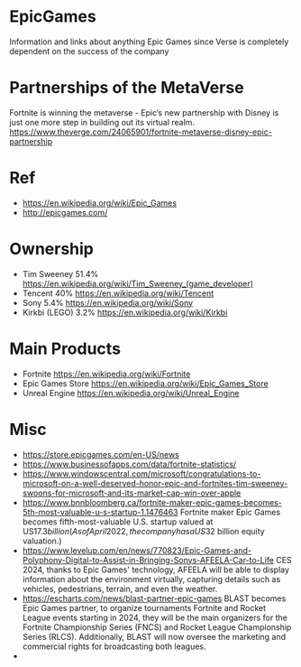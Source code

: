 # EpicGames
Information and links about anything Epic Games since Verse is completely dependent on the success of the company 

# Partnerships of the MetaVerse

Fortnite is winning the metaverse - Epic’s new partnership with Disney is just one more step in building out its virtual realm. https://www.theverge.com/24065901/fortnite-metaverse-disney-epic-partnership 


# Ref

- https://en.wikipedia.org/wiki/Epic_Games
- http://epicgames.com/

# Ownership

- Tim Sweeney 51.4%  https://en.wikipedia.org/wiki/Tim_Sweeney_(game_developer)
- Tencent 40%  https://en.wikipedia.org/wiki/Tencent
- Sony 5.4%  https://en.wikipedia.org/wiki/Sony
- Kirkbi (LEGO) 3.2%  https://en.wikipedia.org/wiki/Kirkbi

# Main Products

- Fortnite https://en.wikipedia.org/wiki/Fortnite
- Epic Games Store https://en.wikipedia.org/wiki/Epic_Games_Store
- Unreal Engine https://en.wikipedia.org/wiki/Unreal_Engine

# Misc

- https://store.epicgames.com/en-US/news
- https://www.businessofapps.com/data/fortnite-statistics/
- https://www.windowscentral.com/microsoft/congratulations-to-microsoft-on-a-well-deserved-honor-epic-and-fortnites-tim-sweeney-swoons-for-microsoft-and-its-market-cap-win-over-apple
- https://www.bnnbloomberg.ca/fortnite-maker-epic-games-becomes-5th-most-valuable-u-s-startup-1.1476463 Fortnite maker Epic Games becomes fifth-most-valuable U.S. startup valued at US$17.3 billion ( As of April 2022, the company has a US$32 billion equity valuation.)
- https://www.levelup.com/en/news/770823/Epic-Games-and-Polyphony-Digital-to-Assist-in-Bringing-Sonys-AFEELA-Car-to-Life CES 2024, thanks to Epic Games' technology, AFEELA will be able to display information about the environment virtually, capturing details such as vehicles, pedestrians, terrain, and even the weather.
- https://escharts.com/news/blast-partner-epic-games BLAST becomes Epic Games partner, to organize tournaments Fortnite and Rocket League events starting in 2024, they will be the main organizers for the Fortnite Championship Series (FNCS) and Rocket League Championship Series (RLCS). Additionally, BLAST will now oversee the marketing and commercial rights for broadcasting both leagues.
- 
